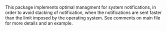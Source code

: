 This package implements optimal managment for system notifications,
in order to avoid stacking of notification, when the notifications are sent faster than the limit imposed by the operating system.
See comments on main file for more details and an example.
